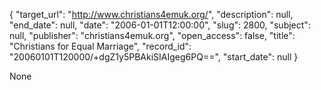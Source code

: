 {
  "target_url": "http://www.christians4emuk.org/", 
  "description": null, 
  "end_date": null, 
  "date": "2006-01-01T12:00:00", 
  "slug": 2800, 
  "subject": null, 
  "publisher": "christians4emuk.org", 
  "open_access": false, 
  "title": "Christians for Equal Marriage", 
  "record_id": "20060101T120000/+dgZ1y5PBAkiSIAIgeg6PQ==", 
  "start_date": null
}

None